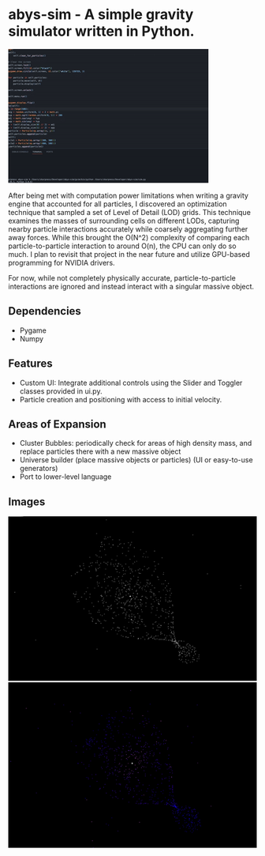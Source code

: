 # abys-sim - A simple gravity simulator written in Python.

![White Twisting Gif](https://github.com/lmskarpness/abys-sim/blob/main/img/gravity.gif?raw=true)

After being met with computation power limitations when writing a gravity engine that accounted for all particles, I discovered an optimization technique that sampled a set of Level of Detail (LOD) grids. This technique examines the masses of surrounding cells on different LODs, capturing nearby particle interactions accurately while coarsely aggregating further away forces. While this brought the O(N^2) complexity of comparing each particle-to-particle interaction to around O(n), the CPU can only do so much. I plan to revisit that project in the near future and utilize GPU-based programming for NVIDIA drivers.

For now, while not completely physically accurate, particle-to-particle interactions are ignored and instead interact with a singular massive object.

## Dependencies
- Pygame
- Numpy

## Features
- Custom UI: Integrate additional controls using the Slider and Toggler classes provided in ui.py.
- Particle creation and positioning with access to initial velocity.

## Areas of Expansion
- Cluster Bubbles: periodically check for areas of high density mass, and replace particles there with a new massive object 
- Universe builder (place massive objects or particles) (UI or easy-to-use generators)
- Port to lower-level language

## Images
![Static White Twist](https://github.com/lmskarpness/abys-sim/blob/main/img/twist-white.png?raw=true)
![Static Color Twist](https://github.com/lmskarpness/abys-sim/blob/main/img/twist-color.png?raw=true)

